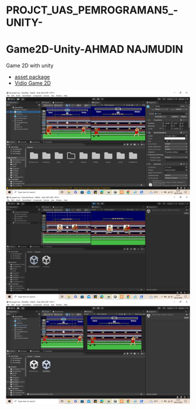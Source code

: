 # PROJCT_UAS_PEMROGRAMAN5_-UNITY-
# Game2D-Unity-AHMAD NAJMUDIN
Game 2D with unity
- [asset package](https://drive.google.com/file/d/1lab1_m810a6FLnG55j01cIApRPS5-dKL/view?usp=sharing)
- [Vidio Game 2D](https://drive.google.com/file/d/16IoEBX177tz3xTQyAWojMDFiYAh4d4xW/view?usp=sharing)

<img loading="lazy" width="700px" src="./Asset.png" alt="Asset" />
<img loading="lazy" width="700px" src="./Awal.png" alt="Awal" />
<img loading="lazy" width="700px" src="./Scenes.png" alt="Scenes" />
